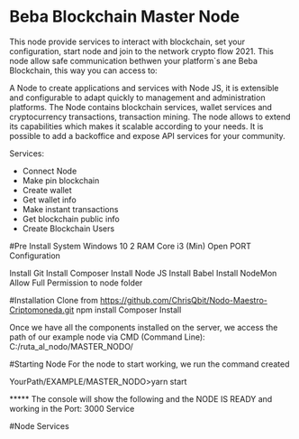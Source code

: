 # Beba Blockchain Master Node
This node provide services to interact with blockchain, set your configuration, start node and join to the network crypto flow 2021.
This node allow safe communication bethwen your platform`s ane Beba Blockchain, this way you can access to:

A Node to create applications and services with Node JS, it is extensible and configurable to adapt quickly to management and administration platforms.
The Node contains blockchain services, wallet services and cryptocurrency transactions, transaction mining. The node allows to extend its 
capabilities which makes it scalable according to your needs. It is possible to add a backoffice and expose API services for your community.


Services:

- Connect Node
- Make pin blockchain
- Create wallet
- Get wallet info
- Make instant transactions
- Get blockchain public info
- Create Blockchain Users


#Pre Install
System Windows 10 2 RAM Core i3 (Min) Open PORT Configuration

Install Git
Install Composer
Install Node JS
Install Babel
Install NodeMon
Allow Full Permission to node folder

#Installation
Clone from https://github.com/ChrisQbit/Nodo-Maestro-Criptomoneda.git
npm install
Composer Install


Once we have all the components installed on the server, we access the path of our example node via CMD (Command Line):
C:/ruta_al_nodo/MASTER_NODO/

#Starting Node
For the node to start working, we run the command created

YourPath/EXAMPLE/MASTER_NODO>yarn start

***** The console will show the following and the NODE IS READY and working in the Port: 3000 Service


#Node Services



